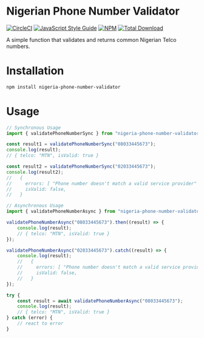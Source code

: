 # Nigerian Phone Number Validator

[![CircleCI](https://circleci.com/gh/shaolinmkz/nigeria-phone-number-validator.svg?style=svg&circle-token=ba1736a4c7900623196486e65a8dabf80414efc8)](https://circleci.com/gh/shaolinmkz/nigeria-phone-number-validator) [![JavaScript Style Guide](https://img.shields.io/badge/code_style-standard-brightgreen.svg)](https://standardjs.com) [![NPM](https://img.shields.io/npm/v/nigeria-phone-number-validator.svg)](https://www.npmjs.com/package/nigeria-phone-number-validator) [![Total Download](https://img.shields.io/npm/dt/nigeria-phone-number-validator.svg)](https://www.npmjs.com/package/nigeria-phone-number-validator)

A simple function that validates and returns common Nigerian Telco numbers.

# Installation

```bash
npm install nigeria-phone-number-validator
```

# Usage

```js
// Synchronous Usage
import { validatePhoneNumberSync } from "nigeria-phone-number-validator";

const result1 = validatePhoneNumberSync("08033445673");
console.log(result);
// { telco: "MTN", isValid: true }

const result2 = validatePhoneNumberSync("02033445673");
console.log(result2);
//   {
//     errors: [ "Phone number doesn't match a valid service provider" ],
//     isValid: false,
//   }
```

```js
// Asynchronous Usage
import { validatePhoneNumberAsync } from "nigeria-phone-number-validator";

validatePhoneNumberAsync("08033445673").then((result) => {
	console.log(result);
	// { telco: "MTN", isValid: true }
});

validatePhoneNumberAsync("02033445673").catch((result) => {
	console.log(result);
	//   {
	//     errors: [ "Phone number doesn't match a valid service provider" ],
	//     isValid: false,
	//   }
});

try {
	const result = await validatePhoneNumberAsync("08033445673");
	console.log(result);
	// { telco: "MTN", isValid: true }
} catch (error) {
	// react to error
}
```
